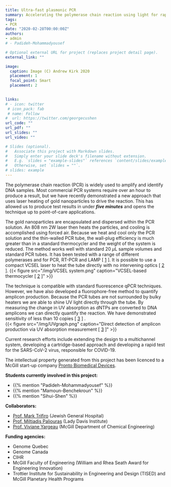 ```yaml
---
title: Ultra-fast plasmonic PCR
summary: Accelerating the polymerase chain reaction using light for rapid detection of bacterial and viral infections.
tags:
- PCR
date: "2020-02-28T00:00:00Z"
authors:
- admin
# - Padideh-Mohammadyousef

# Optional external URL for project (replaces project detail page).
external_link: ""

image:
  caption: Image (C) Andrew Kirk 2020
  placement: 1
  focal_point: Smart
  placement: 2
 

links:
# - icon: twitter
 # icon_pack: fab
 # name: Follow
#  url: https://twitter.com/georgecushen
url_code: ""
url_pdf: ""
url_slides: ""
url_video: ""

# Slides (optional).
#   Associate this project with Markdown slides.
#   Simply enter your slide deck's filename without extension.
#   E.g. `slides = "example-slides"` references `content/slides/example-slides.md`.
#   Otherwise, set `slides = ""`.
# slides: example
---
```


 The polymerase chain reaction (PCR) is widely used to amplify and identify DNA samples. Most commercial PCR systems require over an hour to produce a result, but we have recently demonstrated a new approach that uses laser heating of gold nanoparticles to drive the reaction. This has allowed us to produce test results in under ***five minutes*** and opens the technique up to point-of-care applications.

 The gold nanoparticles are encapsulated and dispersed within the PCR solution. An 808 nm 2W laser then heats the particles, and cooling is accomplished using forced air. Because we heat and cool only the PCR solution and the thin-walled PCR tube, the wall-plug efficiency is much greater than in a standard thermocycler and the weight of the system is reduced. The method works well with standard 20 $\mu$L sample volumes and standard PCR tubes. It has been tested with a range of different polymerases and for PCR, RT-PCR and LAMP \[ [1](/publication/rn-1203) \]. It is possible to use a compact VCSEL laser to heat the tube directly with no intervening optics \[ [2](/publication/rn-1379) \].
 {{< figure src="/img/VCSEL system.png" caption="VCSEL-based thermocycler \[ [2](/publication/rn-1379) \]" >}}

 The technique is compatible with standard fluorescence qPCR techniques. However, we have also developed a fluorophore-free method to quantify amplicon production. Because the PCR tubes are not surrounded by bulky heaters we are able to shine UV light directly through the tube. By measuring the change in UV absorption as dNTPs are converted to DNA amplicons we can directly quantify the reaction. We have demonstrated sensitivity of less than 10 copies \[ [3](/publication/rn-1380) \] .   
{{< figure src="/img/UVgraph.png" caption="Direct detection of amplicon production via UV absorption measurement \[ [3](/publication/rn-1380) \]" >}}

 Current research efforts include extending the design to a multichannel system, developing a cartridge-based approach and developing a rapid test for the SARS-CoV-2 virus, responsible for COVID-19.

 The intellectual property generated from this project has been licenced to a McGill start-up company [Pronto Biomedical Devices](prontomedtech.com).

 **Students currently involved in this project:**
 - {{% mention "Padideh-Mohammadyousef" %}}
 - {{% mention "Mamoun-Benchekroun" %}}
 - {{% mention "Sihui-Shen" %}}

 **Collaborators:**  
 - [Prof. Mark Trifiro](https://www.mcgill.ca/endocrinology/facultydir/trifiromark) (Jewish General Hospital)
 - [Prof. Miltiadis Paliouras](https://www.mcgill.ca/expmed/dr-miltiadis-paliouras) (Lady Davis Institute)
 - [Prof. Viviane Yargeau](http://yargeau3cs.lab.mcgill.ca/) (McGill Department of Chemical Engineering)

 **Funding agencies:**
- Genome Quebec
- Genome Canada
- CIHR
- McGill Faculty of Engineering (William and Rhea Seath Award for Engineering Innovation)
- Trottier Institute for Sustainability in Engineering and Design (TISED) and McGill Planetary Health Programs
